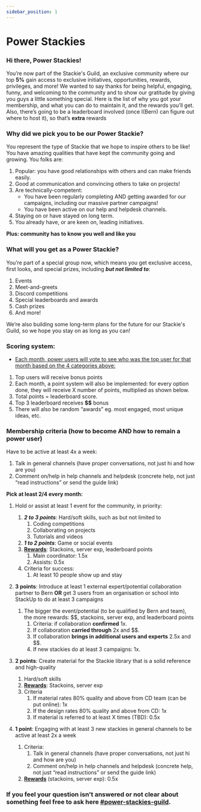 ```yaml
---
sidebar_position: 1
---
```


# Power Stackies

### Hi there, Power Stackies!

You’re now part of the Stackie's Guild, an exclusive community where our top **5%** gain access
to exclusive initiatives, opportunities, rewards, privileges, and more! We wanted to say thanks
for being helpful, engaging, funny, and welcoming to the community and to show our gratitude
by giving you guys a little something special.
Here is the list of why you got your membership, and what you can do to maintain it, and the
rewards you’ll get. Also, there’s going to be a leaderboard involved (once I(Bern) can figure out where
to host it), so that’s **extra** rewards

### Why did we pick you to be our Power Stackie?

You represent the type of Stackie that we hope to inspire others to be like! You have amazing
qualities that have kept the community going and growing. You folks are:

1. Popular: you have good relationships with others and can make friends easily.
2. Good at communication and convincing others to take on projects!
3. Are technically-competent:
   - You have been regularly completing AND getting awarded for our campaigns,
     including our massive partner campaigns!
   - You have been active on our help and helpdesk channels.
4. Staying on or have stayed on long term.
5. You already have, or are keen on, leading initiatives.

**Plus: community has to know you well and like you**

### What will you get as a Power Stackie?

You’re part of a special group now, which means you get exclusive access, first looks, and
special prizes, including **_but not limited to_**:

1. Events
2. Meet-and-greets
3. Discord competitions
4. Special leaderboards and awards
5. Cash prizes
6. And more!

We’re also building some long-term plans for the future for our Stackie's Guild, so we hope you
stay on as long as you can!

### Scoring system:

- <u>Each month, power users will vote to see who was the top user for that month based on
  the 4 categories above:</u>

1. Top users will receive bonus points
2. Each month, a point system will also be implemented: for every option done, they will
   receive X number of points, multiplied as shown below.
3. Total points = leaderboard score.
4. Top 3 leaderboard receives **$$** bonus
5. There will also be random “awards” eg. most engaged, most unique ideas, etc.

### Membership criteria (how to become AND how to remain a power user)

Have to be active at least 4x a week:

1. Talk in general channels (have proper conversations, not just hi and how are you)
2. Comment on/help in help channels and helpdesk (concrete help, not just “read
   instructions” or send the guide link)

**Pick at least 2/4 every month:**

1. Hold or assist at least 1 event for the community, in priority:
   1. **_2 to 3 points_**: Hard/soft skills, such as but not limited to
      1. Coding competitions
      2. Collaborating on projects
      3. Tutorials and videos
   2. **_1 to 2 points_**: Game or social events
   3. <u><b>Rewards</b></u>: Stackoins, server exp, leaderboard points
      1. Main coordinator: 1.5x
      2. Assists: 0.5x
   4. Criteria for success:
      1. At least 10 people show up and stay
2. **3 points**: Introduce at least 1 external expert/potential collaboration partner to Bern **OR** get 3 users from an organisation or school into StackUp to do at least 3 campaigns

   1. The bigger the event/potential (to be qualified by Bern and team), the more rewards: $$, stackoins, server exp, and leaderboard points
      1. Criteria: if collaboration **confirmed** 1x.
      2. If collaboration **carried through** 2x and $$.
      3. If collaboration **brings in additional users and experts** 2.5x and $$.
      4. If new stackies do at least 3 campaigns: 1x.

3. **2 points**: Create material for the Stackie library that is a solid reference and high-quality

   1. Hard/soft skills
   2. <u><b>Rewards</b></u>: Stackoins, server exp
   3. Criteria
      1. If material rates 80% quality and above from CD team (can be put online): 1x
      2. If the design rates 80% quality and above from CD: 1x
      3. If material is referred to at least X times (TBD): 0.5x

4. **1 point**: Engaging with at least 3 new stackies in general channels to be active at least 2x a
   week
   1. Criteria:
      1. Talk in general channels (have proper conversations, not just hi and how are you)
      2. Comment on/help in help channels and helpdesk (concrete help, not just “read instructions” or send the guide link)
   2. <u><b>Rewards</b></u> (stackoins, server exp): 0.5x

### If you feel your question isn't answered or not clear about something feel free to ask here [#power-stackies-guild](https://discord.gg/3x3h2z6A63).
